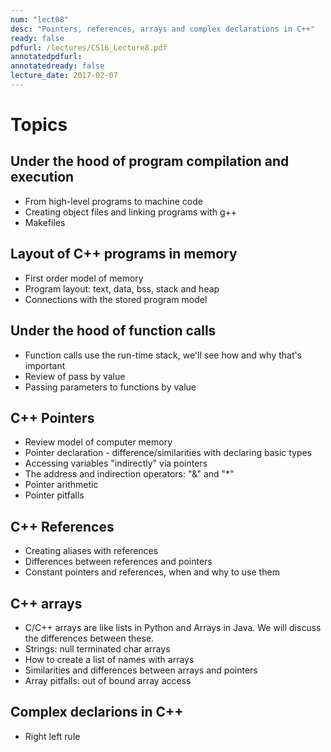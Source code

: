 ```yaml
---
num: "lect08"
desc: "Pointers, references, arrays and complex declarations in C++"
ready: false
pdfurl: /lectures/CS16_Lecture8.pdf
annotatedpdfurl: 
annotatedready: false
lecture_date: 2017-02-07 
---
```


# Topics


## Under the hood of program compilation and execution
* From high-level programs to machine code
* Creating object files and linking programs with g++
* Makefiles



## Layout of C++ programs in memory
* First order model of memory
* Program layout: text, data, bss, stack and heap
* Connections with the stored program model

## Under the hood of function calls
* Function calls use the run-time stack, we'll see how and why that's important
* Review of pass by value
* Passing parameters to functions by value


## C++ Pointers 
* Review model of computer memory
* Pointer declaration - difference/similarities with declaring basic types
* Accessing variables "indirectly" via pointers
* The address and indirection operators: "&" and "*"
* Pointer arithmetic
* Pointer pitfalls

## C++ References
* Creating aliases with references
* Differences between references and pointers
* Constant pointers and references, when and why to use them

## C++ arrays
* C/C++ arrays are like lists in Python and Arrays in Java. We will discuss the differences between these.
* Strings: null terminated char arrays
* How to create a list of names with arrays
* Similarities and differences between arrays and pointers
* Array pitfalls: out of bound array access


## Complex declarions in C++
* Right left rule




